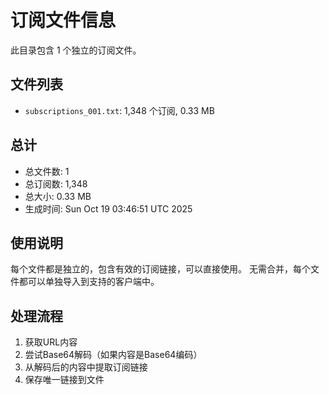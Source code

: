 # 订阅文件信息

此目录包含 1 个独立的订阅文件。

## 文件列表

- `subscriptions_001.txt`: 1,348 个订阅, 0.33 MB

## 总计
- 总文件数: 1
- 总订阅数: 1,348
- 总大小: 0.33 MB
- 生成时间: Sun Oct 19 03:46:51 UTC 2025

## 使用说明
每个文件都是独立的，包含有效的订阅链接，可以直接使用。
无需合并，每个文件都可以单独导入到支持的客户端中。

## 处理流程
1. 获取URL内容
2. 尝试Base64解码（如果内容是Base64编码）
3. 从解码后的内容中提取订阅链接
4. 保存唯一链接到文件
